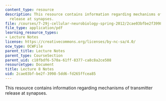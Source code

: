 ```yaml
---
content_type: resource
description: This resource contains information regarding mechanisms of transmitter
  release at synapses.
file: /courses/7-29j-cellular-neurobiology-spring-2012/2cae03bfbe2f39985dd6fd265ffcea85_MIT7_29JS12_lecture8.pdf
file_type: application/pdf
learning_resource_types:
- Lecture Notes
license: https://creativecommons.org/licenses/by-nc-sa/4.0/
ocw_type: OCWFile
parent_title: Lecture Notes
parent_type: CourseSection
parent_uid: c18fbdf6-570a-61ff-8377-ca8c8a2ce508
resourcetype: Document
title: Lecture 8 Notes
uid: 2cae03bf-be2f-3998-5dd6-fd265ffcea85
---
```

This resource contains information regarding mechanisms of transmitter release at synapses.